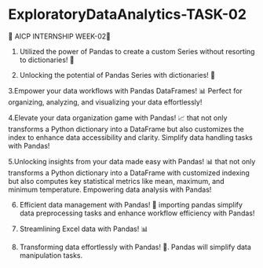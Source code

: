 # ExploratoryDataAnalytics-TASK-02
🚀 AICP INTERNSHIP WEEK-02🚀

1. Utilized the power of Pandas to create a custom Series without resorting to dictionaries! 🐼

2. Unlocking the potential of Pandas Series with dictionaries! 🚀

3.Empower your data workflows with Pandas DataFrames! 📊 Perfect for organizing, analyzing, and visualizing your data effortlessly!

4.Elevate your data organization game with Pandas! 📈 that not only transforms a Python dictionary into a DataFrame but also customizes the index to enhance data accessibility and clarity. Simplify data handling tasks with Pandas! 

5.Unlocking insights from your data made easy with Pandas! 📊 that not only transforms a Python dictionary into a DataFrame with customized indexing but also computes key statistical metrics like mean, maximum, and minimum temperature. Empowering data analysis with Pandas! 

6. Efficient data management with Pandas! 🐼 importing pandas simplify data preprocessing tasks and enhance workflow efficiency with Pandas!

7. Streamlining Excel data with Pandas! 📊

8. Transforming data effortlessly with Pandas! 🐼. Pandas will simplify data manipulation tasks.

